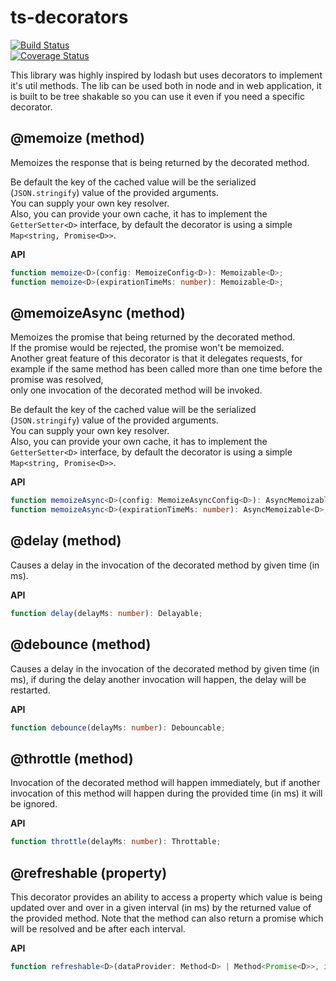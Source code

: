 
  
# ts-decorators 
[![Build Status](https://travis-ci.org/vlio20/ts-decorators.svg?branch=master)](https://travis-ci.org/vlio20/ts-decorators)    
[![Coverage Status](https://coveralls.io/repos/github/vlio20/ts-decorators/badge.svg?branch=master)](https://coveralls.io/repos/github/vlio20/ts-decorators/)    

This library was highly inspired by lodash but uses decorators to implement it's util methods. 
The lib can be used both in node and in web application, it is built to be tree shakable so you can use it even if you need a specific decorator. 
   
## @memoize (method)
Memoizes the response that is being returned by the decorated method.    
  
Be default the key of the cached value will be the serialized (`JSON.stringify`) value of the provided arguments.     
You can supply your own key resolver.  
Also, you can provide your own cache, it has to implement the `GetterSetter<D>` interface, by default the decorator is using a simple `Map<string, Promise<D>>`.      
    
**API**  
```typescript  
function memoize<D>(config: MemoizeConfig<D>): Memoizable<D>;  
function memoize<D>(expirationTimeMs: number): Memoizable<D>;  
```    

## @memoizeAsync  (method)
Memoizes the promise that being returned by the decorated method.    
If the promise would be rejected, the promise won't be memoized.     
Another great feature of this decorator is that it delegates requests, for example if the same method has been called more than one time before the promise was resolved,   
only one invocation of the decorated method will be invoked.    
    
Be default the key of the cached value will be the serialized (`JSON.stringify`) value of the provided arguments.     
You can supply your own key resolver.  
Also, you can provide your own cache, it has to implement the `GetterSetter<D>` interface, by default the decorator is using a simple `Map<string, Promise<D>>`.      
    
**API**  
```typescript  
function memoizeAsync<D>(config: MemoizeAsyncConfig<D>): AsyncMemoizable<D>;  
function memoizeAsync<D>(expirationTimeMs: number): AsyncMemoizable<D>;  
```

## @delay (method)
Causes a delay in the invocation of the decorated method by given time (in ms).

**API**  
```typescript  
function delay(delayMs: number): Delayable;  
```

## @debounce (method)
Causes a delay in the invocation of the decorated method by given time (in ms), if during the delay another invocation will happen, the delay will be restarted.

**API**  
```typescript  
function debounce(delayMs: number): Debouncable;  
```

## @throttle (method)
Invocation of the decorated method will happen immediately, but if another invocation of this method will happen during the provided time (in ms) it will be ignored. 

**API**  
```typescript  
function throttle(delayMs: number): Throttable; 
```

## @refreshable (property)
This decorator provides an ability to access a property which value is being updated over and over in a given interval (in ms) by the returned value of the provided method. Note that the method can also return a promise which will be resolved and be after each interval.

**API**  
```typescript  
function refreshable<D>(dataProvider: Method<D> | Method<Promise<D>>, intervalMs: number): Refreshable; 
```
